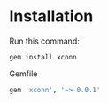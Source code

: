 # Installation
Run this command:

```shell
gem install xconn
```

Gemfile
```ruby
gem 'xconn', '~> 0.0.1'
```
